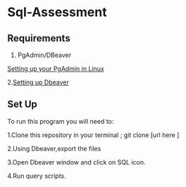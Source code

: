 # Sql-Assessment

## Requirements
1. PgAdmin/DBeaver 

[Setting up your PgAdmin in Linux](https://www.how2shout.com/linux/how-to-install-pgadmin-4-on-ubuntu-20-04-lts-linux/)

2.[Setting up Dbeaver](https://computingforgeeks.com/install-and-configure-dbeaver-on-ubuntu-debian/)


## Set Up
To run this program you will need to:

1.Clone this repository in your terminal ; git clone [url here ]

2.Using Dbeaver,export the files

3.Open Dbeaver window and click on SQL icon.

4.Run query scripts.





